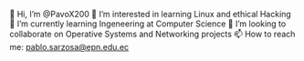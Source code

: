 👋 Hi, I’m @PavoX200
👀 I’m interested in learning Linux and ethical Hacking
🌱 I’m currently learning Ingeneering at Computer Science
💞️ I’m looking to collaborate on Operative Systems and Networking projects
📫 How to reach me: pablo.sarzosa@epn.edu.ec

<!---
PavoX20/PavoX20 is a ✨ special ✨ repository because its `README.md` (this file) appears on your GitHub profile.
You can click the Preview link to take a look at your changes.
--->
